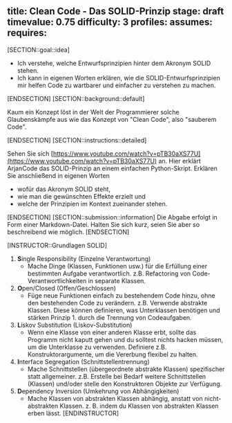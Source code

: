 title: Clean Code - Das SOLID-Prinzip
stage: draft
timevalue: 0.75
difficulty: 3
profiles:
assumes:
requires:
---
[SECTION::goal::idea]

- Ich verstehe, welche Entwurfsprinzipien hinter dem Akronym SOLID stehen.
- Ich kann in eigenen Worten erklären, wie die SOLID-Entwurfsprinzipien mir helfen Code zu wartbarer und einfacher zu 
  verstehen zu machen.

[ENDSECTION]
[SECTION::background::default]

Kaum ein Konzept löst in der Welt der Programmierer solche Glaubenskämpfe aus wie das Konzept von "Clean Code", also
"sauberem Code". 


[ENDSECTION]
[SECTION::instructions::detailed]

Sehen Sie sich [https://www.youtube.com/watch?v=pTB30aXS77U](https://www.youtube.com/watch?v=pTB30aXS77U) an.
Hier erklärt ArjanCode das SOLID-Prinzip an einem einfachen Python-Skript.
Erklären Sie anschließend in eigenen Worten

- wofür das Akronym SOLID steht,
- wie man die gewünschten Effekte erzielt und
- welche der Prinzipien im Kontext zueinander stehen.

[ENDSECTION]
[SECTION::submission::information]
Die Abgabe erfolgt in Form einer Markdown-Datei.
Halten Sie sich kurz, seien Sie aber so beschreibend wie möglich.
[ENDSECTION]

[INSTRUCTOR::Grundlagen SOLID]
1. **S**ingle Responsibility (Einzelne Verantwortung)
    - Mache Dinge (Klassen, Funktionen usw.) für die Erfüllung einer bestimmten Aufgabe verantwortlich.
      z.B. Refactoring von Code-Verantwortlichkeiten in separate Klassen.
2. **O**pen/Closed (Offen/Geschlossen)
    - Füge neue Funktionen einfach zu bestehendem Code hinzu, ohne den bestehenden Code zu verändern.
      z.B. Verwende abstrakte Klassen. 
      Diese können definieren, was Unterklassen benötigen und stärken Prinzip 1. durch die Trennung von Codeaufgaben.
3. **L**iskov Substitution (Liskov-Substitution)
    - Wenn eine Klasse von einer anderen Klasse erbt, 
      sollte das Programm nicht kaputt gehen und du solltest nichts hacken müssen, um die Unterklasse zu verwenden.
      Definiere z.B. Konstruktorargumente, um die Vererbung flexibel zu halten.
4. **I**nterface Segregation (Schnittstellentrennung)
    - Mache Schnittstellen (übergeordnete abstrakte Klassen) spezifischer statt allgemeiner.
      z.B. Erstelle bei Bedarf weitere Schnittstellen (Klassen) und/oder stelle den Konstruktoren Objekte zur Verfügung.
5. **D**ependency Inversion (Umkehrung von Abhängigkeiten)
    - Mache Klassen von abstrakten Klassen abhängig, anstatt von nicht-abstrakten Klassen.
      z. B. indem du Klassen von abstrakten Klassen erben lässt.
[ENDINSTRUCTOR]
